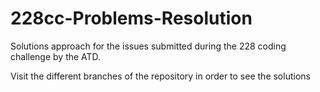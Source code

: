 # 228cc-Problems-Resolution
Solutions approach for the issues submitted during the 228 coding challenge by the ATD.

Visit the different branches of the repository in order to see the solutions

